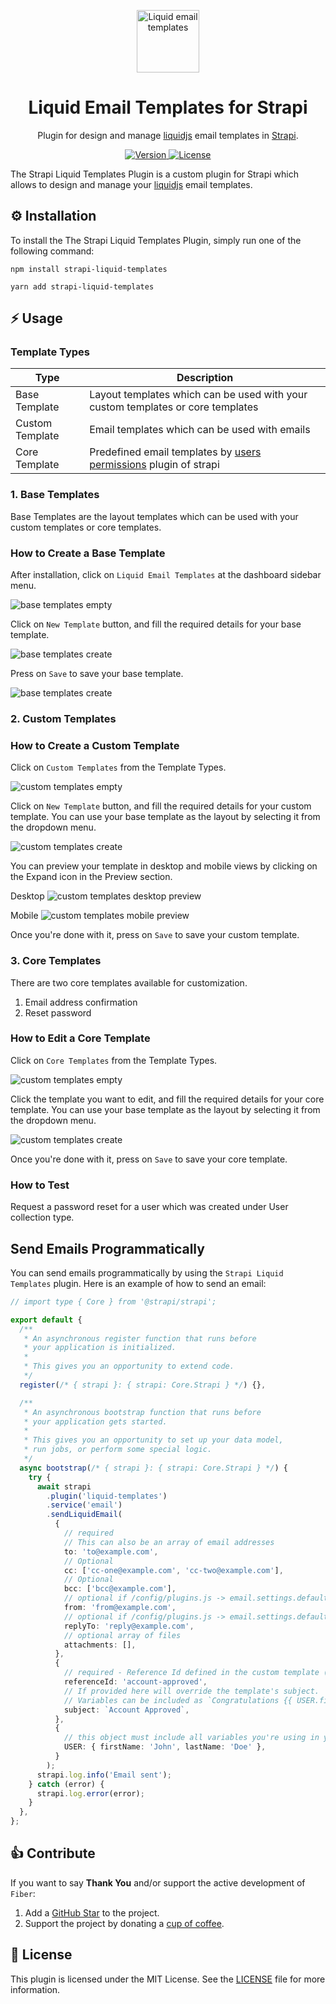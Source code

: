 <p align="center">
     <img src="./docs/screenshots/liquid-templates.png" alt="Liquid email templates" width="100">
</p>

<h1 align="center">
  Liquid Email Templates for Strapi
</h1>

<p align="center">Plugin for design and manage <a href="https://liquidjs.com">liquidjs</a> email templates in <a href="https://strapi.io/" target="_blank">Strapi</a>.</p>

<p align="center">
  <a href="https://www.npmjs.com/package/strapi-bootstrap-icons">
    <img src="https://img.shields.io/npm/v/strapi-liquid-templates" alt="Version">
    <img src="https://img.shields.io/npm/l/strapi-liquid-templates" alt="License">
  </a>
</p>

The Strapi Liquid Templates Plugin is a custom plugin for Strapi which allows to design and manage your [liquidjs](https://liquidjs.com) email templates.

## ⚙️ Installation

To install the The Strapi Liquid Templates Plugin, simply run one of the following command:

```
npm install strapi-liquid-templates
```

```
yarn add strapi-liquid-templates
```

## ⚡️ Usage

### Template Types

| Type            | Description                                                                                                                   |
| --------------- | ----------------------------------------------------------------------------------------------------------------------------- |
| Base Template   | Layout templates which can be used with your custom templates or core templates                                               |
| Custom Template | Email templates which can be used with emails                                                                                 |
| Core Template   | Predefined email templates by [users permissions](https://docs.strapi.io/dev-docs/plugins/users-permissions) plugin of strapi |

### 1. Base Templates

Base Templates are the layout templates which can be used with your custom templates or core templates.

### How to Create a Base Template

After installation, click on `Liquid Email Templates` at the dashboard sidebar menu.

![base templates empty](./docs/screenshots/screenshot-0.png)

Click on `New Template` button, and fill the required details for your base template.

![base templates create](./docs/screenshots/screenshot-1.png)

Press on `Save` to save your base template.

![base templates create](./docs/screenshots/screenshot-2.png)

### 2. Custom Templates

### How to Create a Custom Template

Click on `Custom Templates` from the Template Types.

![custom templates empty](./docs/screenshots/screenshot-3.png)

Click on `New Template` button, and fill the required details for your custom template. You can use your base template as the layout by selecting it from the dropdown menu.

![custom templates create](./docs/screenshots/screenshot-4.png)

You can preview your template in desktop and mobile views by clicking on the Expand icon in the Preview section.

Desktop
![custom templates desktop preview](./docs/screenshots/screenshot-5.png)

Mobile
![custom templates mobile preview](./docs/screenshots/screenshot-6.png)

Once you're done with it, press on `Save` to save your custom template.

### 3. Core Templates

There are two core templates available for customization.

1. Email address confirmation
2. Reset password

### How to Edit a Core Template

Click on `Core Templates` from the Template Types.

![custom templates empty](./docs/screenshots/screenshot-7.png)

Click the template you want to edit, and fill the required details for your core template. You can use your base template as the layout by selecting it from the dropdown menu.

![custom templates create](./docs/screenshots/screenshot-8.png)

Once you're done with it, press on `Save` to save your core template.

### How to Test

Request a password reset for a user which was created under User collection type.

## Send Emails Programmatically

You can send emails programmatically by using the `Strapi Liquid Templates` plugin. Here is an example of how to send an email:

```typescript
// import type { Core } from '@strapi/strapi';

export default {
  /**
   * An asynchronous register function that runs before
   * your application is initialized.
   *
   * This gives you an opportunity to extend code.
   */
  register(/* { strapi }: { strapi: Core.Strapi } */) {},

  /**
   * An asynchronous bootstrap function that runs before
   * your application gets started.
   *
   * This gives you an opportunity to set up your data model,
   * run jobs, or perform some special logic.
   */
  async bootstrap(/* { strapi }: { strapi: Core.Strapi } */) {
    try {
      await strapi
        .plugin('liquid-templates')
        .service('email')
        .sendLiquidEmail(
          {
            // required
            // This can also be an array of email addresses
            to: 'to@example.com',
            // Optional
            cc: ['cc-one@example.com', 'cc-two@example.com'],
            // Optional
            bcc: ['bcc@example.com'],
            // optional if /config/plugins.js -> email.settings.defaultFrom is set
            from: 'from@example.com',
            // optional if /config/plugins.js -> email.settings.defaultReplyTo is set
            replyTo: 'reply@example.com',
            // optional array of files
            attachments: [],
          },
          {
            // required - Reference Id defined in the custom template (won't change on import)
            referenceId: 'account-approved',
            // If provided here will override the template's subject.
            // Variables can be included as `Congratulations {{ USER.firstName }}! Your Account has been approved!`
            subject: `Account Approved`,
          },
          {
            // this object must include all variables you're using in your email template
            USER: { firstName: 'John', lastName: 'Doe' },
          }
        );
      strapi.log.info('Email sent');
    } catch (error) {
      strapi.log.error(error);
    }
  },
};
```

## 👍 Contribute

If you want to say **Thank You** and/or support the active development of `Fiber`:

1. Add a [GitHub Star](https://github.com/Dulajdeshan/strapi-liquid-templates/stargazers) to the project.
2. Support the project by donating a [cup of coffee](https://buymeacoff.ee/dulajdeshan).

## 🧾 License

This plugin is licensed under the MIT License. See the [LICENSE](./LICENSE.md) file for more information.
